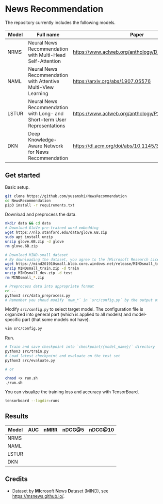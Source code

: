 # News Recommendation

The repository currently includes the following models.

| Model | Full name                                                    | Paper                                              |
| ----- | ------------------------------------------------------------ | -------------------------------------------------- |
| NRMS  | Neural News Recommendation with Multi-Head Self-Attention    | https://www.aclweb.org/anthology/D19-1671/         |
| NAML  | Neural News Recommendation with Attentive Multi-View Learning | https://arxiv.org/abs/1907.05576                   |
| LSTUR | Neural News Recommendation with Long- and Short-term User Representations | https://www.aclweb.org/anthology/P19-1033.pdf      |
| DKN   | Deep Knowledge-Aware Network for News Recommendation         | https://dl.acm.org/doi/abs/10.1145/3178876.3186175 |

## Get started

Basic setup.

```bash
git clone https://github.com/yusanshi/NewsRecommendation
cd NewsRecommendation
pip3 install -r requirements.txt
```

Download and preprocess the data.

```bash
mkdir data && cd data
# Download GloVe pre-trained word embedding
wget https://nlp.stanford.edu/data/glove.6B.zip
sudo apt install unzip
unzip glove.6B.zip -d glove
rm glove.6B.zip

# Download MIND-small dataset
# By downloading the dataset, you agree to the [Microsoft Research License Terms](https://go.microsoft.com/fwlink/?LinkID=206977). For more detail about the dataset, see https://msnews.github.io/.
wget https://mind201910small.blob.core.windows.net/release/MINDsmall_train.zip https://mind201910small.blob.core.windows.net/release/MINDsmall_dev.zip
unzip MINDsmall_train.zip -d train
unzip MINDsmall_dev.zip -d test
rm MINDsmall_*.zip

# Preprocess data into appropriate format
cd ..
python3 src/data_preprocess.py
# Remember you shoud modify `num_*` in `src/config.py` by the output of `src/data_preprocess.py`
```

Modify `src/config.py` to select target model. The configuration file is organized into general part (which is applied to all models) and model-specific part (that some models not have).

```bash
vim src/config.py
```

Run.

```bash
# Train and save checkpoint into `checkpoint/{model_name}/` directory
python3 src/train.py
# Load latest checkpoint and evaluate on the test set
python3 src/evaluate.py

# or

chmod +x run.sh
./run.sh
```

You can visualize the training loss and accuracy with TensorBoard.

```bash
tensorboard --logdir=runs
```

## Results

| Model | AUC  | nMRR | nDCG@5 | nDCG@10 |
| ----- | ---- | ---- | ------ | ------- |
| NRMS  |      |      |        |         |
| NAML  |      |      |        |         |
| LSTUR |      |      |        |         |
| DKN   |      |      |        |         |


## Credits

- Dataset by **MI**crosoft **N**ews **D**ataset (MIND), see <https://msnews.github.io/>.
